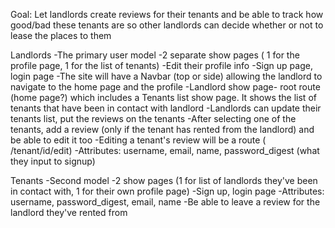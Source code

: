 Goal: Let landlords create reviews for their tenants and be able to track how good/bad these tenants are so other landlords can decide whether or not to lease the places to them

Landlords
    -The primary user model
    -2 separate show pages ( 1 for the profile page, 1 for the list of tenants)
    -Edit their profile info
    -Sign up page, login page
    -The site will have a Navbar (top or side) allowing the landlord to navigate to the home page and the profile
    -Landlord show page- root route (home page?) which includes a Tenants list show page. It shows the list of tenants that have been in contact with landlord
    -Landlords can update their tenants list, put the reviews on the tenants
    -After selecting one of the tenants, add a review (only if the tenant has rented from the landlord) and be able to edit it too
    -Editing a tenant's review will be a route ( /tenant/id/edit)
    -Attributes: username, email, name, password_digest (what they input to signup)

Tenants
    -Second model
    -2 show pages (1 for list of landlords they've been in contact with, 1 for their own profile page)
    -Sign up, login page
    -Attributes: username, password_digest, email, name
    -Be able to leave a review for the landlord they've rented from